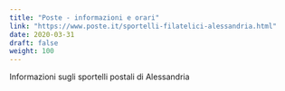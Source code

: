 ```yaml
---
title: "Poste - informazioni e orari"
link: "https://www.poste.it/sportelli-filatelici-alessandria.html"
date: 2020-03-31
draft: false
weight: 100
---
```


Informazioni sugli sportelli postali di Alessandria
